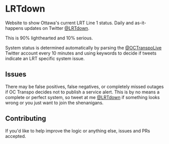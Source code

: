 # LRTdown

Website to show Ottawa's current LRT Line 1 status. Daily and as-it-happens updates on Twitter [@LRTdown](https://twitter.com/LRTdown).

This is 90% lighthearted and 10% serious.

System status is determined automatically by parsing the [@OCTranspoLive](https://twitter.com/OCTranspoLive) Twitter account every 10 minutes and using keywords to decide if tweets indicate an LRT specific system issue.

## Issues
There may be false positives, false negatives, or completely missed outages if OC Transpo decides not to publish a service alert. This is by no means a complete or perfect system, so tweet at me [@LRTdown](https://twitter.com/LRTdown) if something looks wrong or you just want to join the shenanigans.

## Contributing

If you'd like to help improve the logic or anything else, issues and PRs accepted.
